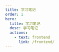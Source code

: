 ```yaml
---
title: 学习笔记
order: 1
hero:
  title: 学习笔记
  desc: 学习笔记
  actions:
    - text: frontend
      link: /frontend/
---
```

